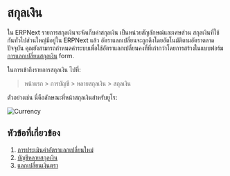 <!-- add-breadcrumbs -->
# สกุลเงิน

ใน ERPNext รายการสกุลเงินจะจัดเก็บค่าสกุลเงิน เป็นหน่วยสัญลักษณ์และเศษส่วน สกุลเงินที่ใช้กันทั่วไปส่วนใหญ่มีอยู่ใน ERPNext แล้ว อัตราแลกเปลี่ยนจะถูกดึงโดยอัตโนมัติตามอัตราตลาดปัจจุบัน คุณยังสามารถกำหนดค่าระบบเพื่อใช้อัตราแลกเปลี่ยนคงที่ที่เก่ากว่าโดยการสร้างในแบบฟอร์ม [การแลกเปลี่ยนสกุลเงิน](/docs/user/manual/en/accounts/currency-exchange) form.

ในการเข้าถึงรายการสกุลเงิน ไปที่:
> หน้าแรก > การบัญชี > หลายสกุลเงิน > สกุลเงิน

ตัวอย่างเช่น นี่คือลักษณะที่หน้าสกุลเงินสำหรับยูโร:

![Currency](/docs/assets/img/accounts/currency.png)

## หัวข้อที่เกี่ยวข้อง
1. [การประเมินค่าอัตราแลกเปลี่ยนใหม่](/docs/user/manual/en/accounts/exchange-rate-revaluation)
1. [บัญชีหลายสกุลเงิน](/docs/user/manual/en/accounts/multi-currency-accounting)
1. [แลกเปลี่ยนเงินตรา](/docs/user/manual/en/accounts/currency-exchange)